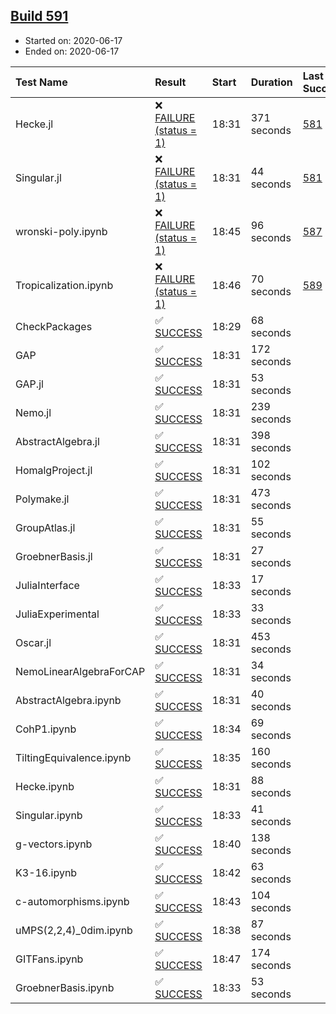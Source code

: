 ## [Build 591](https://oscarci.mathematik.uni-kl.de/job/oscar-julia-1.4/591/)

* Started on: 2020-06-17
* Ended on: 2020-06-17

| Test Name    | Result | Start | Duration | Last Success | First Failure |
|:-------------|:-------|:------|:---------|:-------------|:--------------|
| Hecke.jl | ❌ [FAILURE (status = 1)](https://oscarci.mathematik.uni-kl.de/job/oscar-julia-1.4/591/artifact/logs/build-591/Hecke.jl.log) | 18:31 | 371 seconds | [581](https://oscarci.mathematik.uni-kl.de/job/oscar-julia-1.4/581/) | [582](https://oscarci.mathematik.uni-kl.de/job/oscar-julia-1.4/582/) |
| Singular.jl | ❌ [FAILURE (status = 1)](https://oscarci.mathematik.uni-kl.de/job/oscar-julia-1.4/591/artifact/logs/build-591/Singular.jl.log) | 18:31 | 44 seconds | [581](https://oscarci.mathematik.uni-kl.de/job/oscar-julia-1.4/581/) | [582](https://oscarci.mathematik.uni-kl.de/job/oscar-julia-1.4/582/) |
| wronski-poly.ipynb | ❌ [FAILURE (status = 1)](https://oscarci.mathematik.uni-kl.de/job/oscar-julia-1.4/591/artifact/logs/build-591/wronski-poly.ipynb.log) | 18:45 | 96 seconds | [587](https://oscarci.mathematik.uni-kl.de/job/oscar-julia-1.4/587/) | [588](https://oscarci.mathematik.uni-kl.de/job/oscar-julia-1.4/588/) |
| Tropicalization.ipynb | ❌ [FAILURE (status = 1)](https://oscarci.mathematik.uni-kl.de/job/oscar-julia-1.4/591/artifact/logs/build-591/Tropicalization.ipynb.log) | 18:46 | 70 seconds | [589](https://oscarci.mathematik.uni-kl.de/job/oscar-julia-1.4/589/) | [590](https://oscarci.mathematik.uni-kl.de/job/oscar-julia-1.4/590/) |
| CheckPackages | ✅ [SUCCESS](https://oscarci.mathematik.uni-kl.de/job/oscar-julia-1.4/591/artifact/logs/build-591/CheckPackages.log) | 18:29 | 68 seconds |  |  |
| GAP | ✅ [SUCCESS](https://oscarci.mathematik.uni-kl.de/job/oscar-julia-1.4/591/artifact/logs/build-591/GAP.log) | 18:31 | 172 seconds |  |  |
| GAP.jl | ✅ [SUCCESS](https://oscarci.mathematik.uni-kl.de/job/oscar-julia-1.4/591/artifact/logs/build-591/GAP.jl.log) | 18:31 | 53 seconds |  |  |
| Nemo.jl | ✅ [SUCCESS](https://oscarci.mathematik.uni-kl.de/job/oscar-julia-1.4/591/artifact/logs/build-591/Nemo.jl.log) | 18:31 | 239 seconds |  |  |
| AbstractAlgebra.jl | ✅ [SUCCESS](https://oscarci.mathematik.uni-kl.de/job/oscar-julia-1.4/591/artifact/logs/build-591/AbstractAlgebra.jl.log) | 18:31 | 398 seconds |  |  |
| HomalgProject.jl | ✅ [SUCCESS](https://oscarci.mathematik.uni-kl.de/job/oscar-julia-1.4/591/artifact/logs/build-591/HomalgProject.jl.log) | 18:31 | 102 seconds |  |  |
| Polymake.jl | ✅ [SUCCESS](https://oscarci.mathematik.uni-kl.de/job/oscar-julia-1.4/591/artifact/logs/build-591/Polymake.jl.log) | 18:31 | 473 seconds |  |  |
| GroupAtlas.jl | ✅ [SUCCESS](https://oscarci.mathematik.uni-kl.de/job/oscar-julia-1.4/591/artifact/logs/build-591/GroupAtlas.jl.log) | 18:31 | 55 seconds |  |  |
| GroebnerBasis.jl | ✅ [SUCCESS](https://oscarci.mathematik.uni-kl.de/job/oscar-julia-1.4/591/artifact/logs/build-591/GroebnerBasis.jl.log) | 18:31 | 27 seconds |  |  |
| JuliaInterface | ✅ [SUCCESS](https://oscarci.mathematik.uni-kl.de/job/oscar-julia-1.4/591/artifact/logs/build-591/JuliaInterface.log) | 18:33 | 17 seconds |  |  |
| JuliaExperimental | ✅ [SUCCESS](https://oscarci.mathematik.uni-kl.de/job/oscar-julia-1.4/591/artifact/logs/build-591/JuliaExperimental.log) | 18:33 | 33 seconds |  |  |
| Oscar.jl | ✅ [SUCCESS](https://oscarci.mathematik.uni-kl.de/job/oscar-julia-1.4/591/artifact/logs/build-591/Oscar.jl.log) | 18:31 | 453 seconds |  |  |
| NemoLinearAlgebraForCAP | ✅ [SUCCESS](https://oscarci.mathematik.uni-kl.de/job/oscar-julia-1.4/591/artifact/logs/build-591/NemoLinearAlgebraForCAP.log) | 18:31 | 34 seconds |  |  |
| AbstractAlgebra.ipynb | ✅ [SUCCESS](https://oscarci.mathematik.uni-kl.de/job/oscar-julia-1.4/591/artifact/logs/build-591/AbstractAlgebra.ipynb.log) | 18:31 | 40 seconds |  |  |
| CohP1.ipynb | ✅ [SUCCESS](https://oscarci.mathematik.uni-kl.de/job/oscar-julia-1.4/591/artifact/logs/build-591/CohP1.ipynb.log) | 18:34 | 69 seconds |  |  |
| TiltingEquivalence.ipynb | ✅ [SUCCESS](https://oscarci.mathematik.uni-kl.de/job/oscar-julia-1.4/591/artifact/logs/build-591/TiltingEquivalence.ipynb.log) | 18:35 | 160 seconds |  |  |
| Hecke.ipynb | ✅ [SUCCESS](https://oscarci.mathematik.uni-kl.de/job/oscar-julia-1.4/591/artifact/logs/build-591/Hecke.ipynb.log) | 18:31 | 88 seconds |  |  |
| Singular.ipynb | ✅ [SUCCESS](https://oscarci.mathematik.uni-kl.de/job/oscar-julia-1.4/591/artifact/logs/build-591/Singular.ipynb.log) | 18:33 | 41 seconds |  |  |
| g-vectors.ipynb | ✅ [SUCCESS](https://oscarci.mathematik.uni-kl.de/job/oscar-julia-1.4/591/artifact/logs/build-591/g-vectors.ipynb.log) | 18:40 | 138 seconds |  |  |
| K3-16.ipynb | ✅ [SUCCESS](https://oscarci.mathematik.uni-kl.de/job/oscar-julia-1.4/591/artifact/logs/build-591/K3-16.ipynb.log) | 18:42 | 63 seconds |  |  |
| c-automorphisms.ipynb | ✅ [SUCCESS](https://oscarci.mathematik.uni-kl.de/job/oscar-julia-1.4/591/artifact/logs/build-591/c-automorphisms.ipynb.log) | 18:43 | 104 seconds |  |  |
| uMPS(2,2,4)_0dim.ipynb | ✅ [SUCCESS](https://oscarci.mathematik.uni-kl.de/job/oscar-julia-1.4/591/artifact/logs/build-591/uMPS-2-2-4-_0dim.ipynb.log) | 18:38 | 87 seconds |  |  |
| GITFans.ipynb | ✅ [SUCCESS](https://oscarci.mathematik.uni-kl.de/job/oscar-julia-1.4/591/artifact/logs/build-591/GITFans.ipynb.log) | 18:47 | 174 seconds |  |  |
| GroebnerBasis.ipynb | ✅ [SUCCESS](https://oscarci.mathematik.uni-kl.de/job/oscar-julia-1.4/591/artifact/logs/build-591/GroebnerBasis.ipynb.log) | 18:33 | 53 seconds |  |  |
